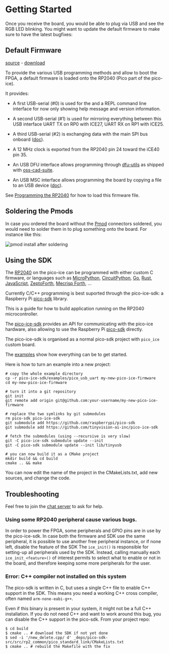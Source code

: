 # Getting Started

Once you receive the board, you would be able to plug via USB and see the RGB LED blinking.
You might want to update the default firmware to make sure to have the latest bugfixes:


## Default Firmware

[source](https://github.com/tinyvision-ai-inc/pico-ice/blob/main/Firmware/pico-ice-default/) -
[download](https://github.com/tinyvision-ai-inc/pico-ice/releases/)

To provide the various USB programming methods and allow to boot the FPGA, a
default firmware is loaded onto the RP2040 (Pico part of the pico-ice).

It provides:

- A first USB-serial (#0) is used for the and a REPL command line interface
  for now only showing help message and version information.

- A second USB-serial (#1) is used for mirroring everything between
  this USB interface UART TX on RP0 with ICE27, UART RX on RP1 with ICE25.

- A third USB-serial (#2) is exchanging data with the main SPI bus onboard
  ([doc](https://pico-ice.tinyvision.ai/ice_usb.html#usb-spi-fpgasramflash-forwarding)).

- A 12 MHz clock is exported from the RP2040 pin 24 toward the iCE40 pin 35.

- An USB DFU interface allows programming through [dfu-utils](https://dfu-util.sourceforge.net/)
  as shipped with [oss-cad-suite](https://github.com/YosysHQ/oss-cad-suite-build).

- An USB MSC interface allows programming the board by copying a file to an USB device
  ([doc](https://pico-ice.tinyvision.ai/programming_the_fpga.html#using-a-drag-drop-or-file-copy-scheme)).

See [Programming the RP2040](md_programming__the__mcu.html) for how to load this firmware file.


## Soldering the Pmods

In case you ordered the board without the [Pmod](md_pmods.html) connectors soldered,
you would need to solder them in to plug something onto the board.
For instance like this:

![pmod install after soldering](images/pico_ice_pmod_install.jpg)


## Using the SDK

The [RP2040](https://www.raspberrypi.com/products/rp2040/specifications/) on the
pico-ice can be programmed with either custom C firmware, or languages such as
[MicroPython](https://micropython.org/download/RPI_PICO/),
[CircuitPython](https://circuitpython.org/board/raspberry_pi_pico/),
[Go](https://tinygo.org/docs/reference/microcontrollers/pico/),
[Rust](https://docs.rs/rp2040/latest/rp2040/),
[JavaScript](https://kalumajs.org/),
[ZeptoForth](https://github.com/tabemann/zeptoforth),
[Mecrisp Forth](https://wellys.com/posts/rp2040_forth/),
...

Currently C/C++ programming is best suported through the pico-ice-sdk:
a Raspberry Pi [pico-sdk](https://github.com/raspberrypi/pico-sdk/) library.

This is a guide for how to build application running on the RP2040 microcontroller.

The [pico-ice-sdk](https://github.com/tinyvision-ai-inc/pico-ice-sdk/) provides an API for communicating with the pico-ice hardware, also allowing to use the Raspberry Pi [pico-sdk](https://github.com/raspberrypi/pico-sdk/) directly.

The pico-ice-sdk is organised as a normal pico-sdk project with `pico_ice` custom board.

The [examples](https://github.com/tinyvision-ai-inc/pico-ice-sdk/blob/main/examples/) show how everything can be to get started.

Here is how to turn an example into a new project:

    # copy the whole example directory
    cp -r pico-ice-sdk/examples/pico_usb_uart my-new-pico-ice-firmware
    cd my-new-pico-ice-firmware

    # turn it into a git repository
    git init
    git remote add origin git@github.com:your-username/my-new-pico-ice-firmware

    # replace the two symlinks by git submodules
    rm pico-sdk pico-ice-sdk
    git submodule add https://github.com/raspberrypi/pico-sdk
    git submodule add https://github.com/tinyvision-ai-inc/pico-ice-sdk

    # fetch the submodules (using --recursive is very slow)
    git -C pico-ice-sdk submodule update --init
    git -C pico-sdk submodule update --init lib/tinyusb

    # you can now build it as a CMake project
    mkdir build && cd build
    cmake .. && make

You can now edit the name of the project in the CMakeLists.txt, add new sources, and change the code.


## Troubleshooting

Feel free to join the [chat server](https://discord.gg/sb2kwc66) to ask for help.


### Using some RP2040 peripheral cause various bugs.

In order to power the FPGA, some peripherals and GPIO pins are in use by the pico-ice-sdk.
In case both the firmware and SDK use the same peripheral, it is possible to use another free peripheral instance, or if none left, disable the feature of the SDK
The `ice_init()` is responsible for setting-up all peripherals used by the SDK.
Instead, calling manually each `ice_init_<feature>()` of interest permits to select what to enable or not in the board, and therefore keeping some more peripherals for the user.


### Error: C++ compiler not installed on this system

The pico-sdk is written in C, but uses a single C++ file to enable C++ support in the SDK.
This means you need a working C++ cross compiler, often named `arm-none-eabi-g++`.

Even if this binary is present in your system, it might not be a full C++ installation.
If you do not need C++ and want to work around this bug, you can disable the C++ support
in the pico-sdk. From your project repo:

    $ cd build
    $ cmake .. # download the SDK if not yet done
    $ sed -i '/new_delete.cpp/ d' _deps/pico-sdk-src/src/rp2_common/pico_standard_link/CMakeLists.txt
    $ cmake .. # rebuild the Makefile with the fix
